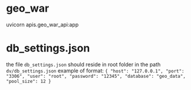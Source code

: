 # geo_war
uvicorn apis.geo_war_api:app

# db_settings.json
the file `db_settings.json` should reside in root folder in the path `dv/db_settings.json`
example of format:
`{
  "host": "127.0.0.1",
  "port": "3306",
  "user": "root",
  "password": "12345",
  "database": "geo_data",
  "pool_size": 12
}`
